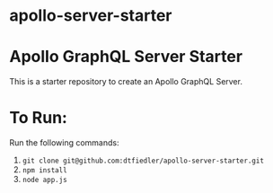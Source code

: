 # apollo-server-starter

Apollo GraphQL Server Starter
==============================
This is a starter repository to create an Apollo GraphQL Server. 

To Run:
======

Run the following commands:

1. ```git clone git@github.com:dtfiedler/apollo-server-starter.git```
2. ```npm install```
3. ```node app.js```

